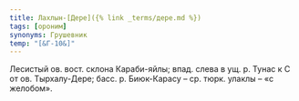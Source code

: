 ```yaml
---
title: Лахлын-[Дере]({% link _terms/дере.md %})
tags: [ороним]
synonyms: Грушевник
temp: "[&Г-10&]"
---
```


Лесистый ов. вост. склона Караби-яйлы; впад. слева в ущ. р. Тунас к С от ов.
Тырхалу-Дере; басс. р. Биюк-Карасу – ср. тюрк. улаклы – «с желобом».

